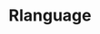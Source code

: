 ---
title: Rlanguage
crosslinks:
- rstats
- '1395'
- datascience
- rprogramming
- _
- '652'
- faq
- 21cdzk6
- statistics
- programming
---